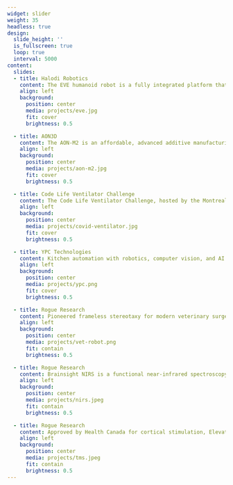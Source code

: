 ```yaml
---
widget: slider
weight: 35
headless: true
design:
  slide_height: ''
  is_fullscreen: true
  loop: true
  interval: 5000
content:
  slides:
  - title: Halodi Robotics
    content: The EVE humanoid robot is a fully integrated platform that utilizes AI autonomy and direct force control for safe and capable operation in security, retail, and Industry 4.0 applications
    align: left
    background:
      position: center
      media: projects/eve.jpg
      fit: cover
      brightness: 0.5

  - title: AON3D
    content: The AON-M2 is an affordable, advanced additive manufacturing machine that is designed to print high quality parts with the widest range of thermoplastics on the market
    align: left
    background:
      position: center
      media: projects/aon-m2.jpg
      fit: cover
      brightness: 0.5

  - title: Code Life Ventilator Challenge
    content: The Code Life Ventilator Challenge, hosted by the Montreal General Hospital Foundation, brought together professionals to design a low-cost, simple, and easy-to-manufacture ventilator that can serve patients experiencing COVID-19 respiratory challenges in a short timeframe
    align: left
    background:
      position: center
      media: projects/covid-ventilator.jpg
      fit: cover
      brightness: 0.5

  - title: YPC Technologies
    content: Kitchen automation with robotics, computer vision, and AI that can prepare a large variety of dishes using fresh ingredients
    align: left
    background:
      position: center
      media: projects/ypc.png
      fit: cover
      brightness: 0.5

  - title: Rogue Research
    content: Pioneered frameless stereotaxy for modern veterinary surgery with the introduction of Brainsight Vet Microsurgical Robot
    align: left
    background:
      position: center
      media: projects/vet-robot.png
      fit: contain
      brightness: 0.5

  - title: Rogue Research
    content: Brainsight NIRS is a functional near-infrared spectroscopy (fNIRS) for optical brain monitoring that redefines ease of use, flexibility, interoperability, and value
    align: left
    background:
      position: center
      media: projects/nirs.jpeg
      fit: contain
      brightness: 0.5

  - title: Rogue Research
    content: Approved by Health Canada for cortical stimulation, ElevateTMS offers more control in the pulse and how the pulse interacts with the brain than any TMS device available today
    align: left
    background:
      position: center
      media: projects/tms.jpeg
      fit: contain
      brightness: 0.5
---
```

